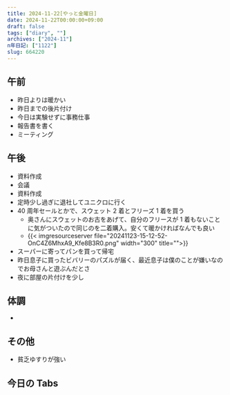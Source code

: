 ```yaml
---
title: 2024-11-22[やっと金曜日]
date: 2024-11-22T00:00:00+09:00
draft: false
tags: ["diary", ""]
archives: ["2024-11"]
n年日記: ["1122"]
slug: 664220
---
```


## 午前

- 昨日よりは暖かい
- 昨日までの後片付け
- 今日は実験せずに事務仕事
- 報告書を書く
- ミーティング

## 午後

- 資料作成
- 会議
- 資料作成
- 定時少し過ぎに退社してユニクロに行く
- 40 周年セールとかで、スウェット 2 着とフリーズ 1 着を買う
  - 奥さんにスウェットのお古をあげて、自分のフリースが 1 着もないことに気がついたので同じのを二着購入。安くて暖かければなんでも良い
  - {{< imgresourceserver file="20241123-15-12-52-OnC4Z6MhxA9_Kfe8B3R0.png" width="300" title="">}}
- スーパーに寄ってパンを買って帰宅
- 昨日息子に買ったビバリーのパズルが届く、最近息子は僕のことが嫌いなのでお母さんと遊ぶんだとさ
- 夜に部屋の片付けを少し

## 体調

-

## その他

- 貧乏ゆすりが強い

## 今日の Tabs
